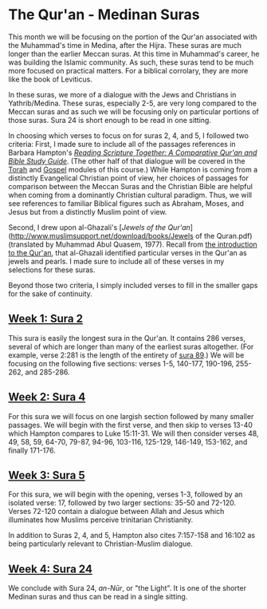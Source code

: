 # The Qur'an - Medinan Suras

This month we will be focusing on the portion of the Qur'an associated with the Muhammad's time in Medina, after the Hijra. These suras are much longer than the earlier Meccan suras. At this time in Muhammad's career, he was building the Islamic community. As such, these suras tend to be much more focused on practical matters. For a biblical corrolary, they are more like the book of Leviticus.

In these suras, we more of a dialogue with the Jews and Christians in Yathrib/Medina. These suras, especially 2-5, are very long compared to the Meccan suras and as such we will be focusing only on particular portions of those suras. Sura 24 is short enough to be read in one sitting.

In choosing which verses to focus on for suras 2, 4, and 5, I followed two criteria: First, I made sure to include all of the passages references in Barbara Hampton's [_Reading Scripture Together: A Comparative Qur'an and Bible Study Guide_](https://muslimandchristiandialogue.files.wordpress.com/2015/02/reading_scripture_together_preview.pdf). \(The other half of that dialogue will be covered in the [Torah](/torah.md) and [Gospel](/gospels-.md) modules of this course.\) While Hampton is coming from a distinctly Evangelical Christian point of view, her choices of passages for comparison between the Meccan Suras and the Christian Bible are helpful when coming from a dominantly Christian cultural paradigm. Thus, we will see references to familiar Biblical figures such as Abraham, Moses, and Jesus but from a distinctly Muslim point of view.

Second, I drew upon al-Ghazali's [_Jewels of the Qur'an_](http://www.muslimsupport.net/download/books/Jewels of the Quran.pdf) \(translated by Muhammad Abul Quasem, 1977\).  Recall from [the introduction to the Qur'an](/quran/README.md), that al-Ghazali identified particular verses in the Qur'an as jewels and pearls. I made sure to include all of these verses in my selections for these suras.

Beyond those two criteria, I simply included verses to fill in the smaller gaps for the sake of continuity.

## [Week 1: Sura 2](/quran/week-1-sura-2.md)

This sura is easily the longest sura in the Qur'an. It contains 286 verses, several of which are longer than many of the earliest suras altogether. \(For example, verse 2:281 is the length of the entirety of [sura 89](/quran/sura-1.md).\) We will be focusing on the following five sections: verses 1-5, 140-177, 190-196, 255-262, and 285-286.

## [Week 2: Sura 4](/quran/week-2-sura-4.md)

For this sura we will focus on one largish section followed by many smaller passages. We will begin with the first verse, and then skip to verses 13-40 which Hampton compares to Luke 15:11-31. We will then consider verses 48, 49, 58, 59, 64-70, 79-87, 94-96, 103-116, 125-129, 146-149, 153-162, and finally 171-176.

## [Week 3: Sura 5](/quran/week-3-sura-5.md)

For this sura, we will begin with the opening, verses 1-3, followed by an isolated verse: 17, followed by two larger sections: 35-50 and 72-120. Verses 72-120 contain a dialogue between Allah and Jesus which illuminates how Muslims perceive trinitarian Christianity.

In addition to Suras 2, 4, and 5, Hampton also cites 7:157-158 and 16:102 as being particularly relevant to Christian-Muslim dialogue.

## [Week 4: Sura 24](/quran/sura-24.md)

We conclude with Sura 24, _an-Nūr_, or "the Light". It is one of the shorter Medinan suras and thus can be read in a single sitting.

